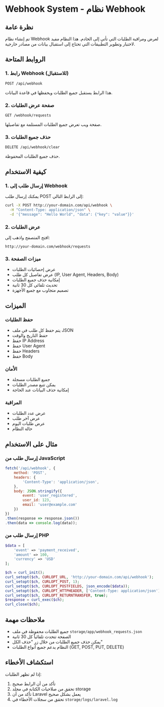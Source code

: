# Webhook System - نظام Webhook

## نظرة عامة
تم إنشاء نظام Webhook لعرض ومراقبة الطلبات التي تأتي إلى الخادم. هذا النظام مفيد لاختبار وتطوير التطبيقات التي تحتاج إلى استقبال بيانات من مصادر خارجية.

## الروابط المتاحة

### 1. رابط Webhook (للاستقبال)
```
POST /api/webhook
```
هذا الرابط يستقبل جميع الطلبات ويحفظها في قاعدة البيانات.

### 2. صفحة عرض الطلبات
```
GET /webhook/requests
```
صفحة ويب تعرض جميع الطلبات المستلمة مع تفاصيلها.

### 3. حذف جميع الطلبات
```
DELETE /api/webhook/clear
```
حذف جميع الطلبات المحفوظة.

## كيفية الاستخدام

### 1. إرسال طلب إلى Webhook
يمكنك إرسال طلب POST إلى الرابط التالي:
```bash
curl -X POST http://your-domain.com/api/webhook \
  -H "Content-Type: application/json" \
  -d '{"message": "Hello World", "data": {"key": "value"}}'
```

### 2. عرض الطلبات
افتح المتصفح واذهب إلى:
```
http://your-domain.com/webhook/requests
```

### 3. ميزات الصفحة
- عرض إحصائيات الطلبات
- عرض تفاصيل كل طلب (IP, User Agent, Headers, Body)
- إمكانية حذف جميع الطلبات
- تحديث تلقائي كل 30 ثانية
- تصميم متجاوب مع جميع الأجهزة

## الميزات

### حفظ الطلبات
- يتم حفظ كل طلب في ملف JSON
- حفظ التاريخ والوقت
- حفظ IP Address
- حفظ User Agent
- حفظ Headers
- حفظ Body

### الأمان
- جميع الطلبات مسجلة
- يمكن تتبع مصدر الطلبات
- إمكانية حذف البيانات عند الحاجة

### المراقبة
- عرض عدد الطلبات
- عرض آخر طلب
- عرض طلبات اليوم
- حالة النظام

## مثال على الاستخدام

### إرسال طلب من JavaScript
```javascript
fetch('/api/webhook', {
    method: 'POST',
    headers: {
        'Content-Type': 'application/json',
    },
    body: JSON.stringify({
        event: 'user_registered',
        user_id: 123,
        email: 'user@example.com'
    })
})
.then(response => response.json())
.then(data => console.log(data));
```

### إرسال طلب من PHP
```php
$data = [
    'event' => 'payment_received',
    'amount' => 100,
    'currency' => 'USD'
];

$ch = curl_init();
curl_setopt($ch, CURLOPT_URL, 'http://your-domain.com/api/webhook');
curl_setopt($ch, CURLOPT_POST, 1);
curl_setopt($ch, CURLOPT_POSTFIELDS, json_encode($data));
curl_setopt($ch, CURLOPT_HTTPHEADER, ['Content-Type: application/json']);
curl_setopt($ch, CURLOPT_RETURNTRANSFER, true);
$response = curl_exec($ch);
curl_close($ch);
```

## ملاحظات مهمة
- جميع الطلبات محفوظة في ملف `storage/app/webhook_requests.json`
- الصفحة تتحدث تلقائياً كل 30 ثانية
- يمكن حذف جميع الطلبات من خلال زر "حذف الكل"
- النظام يدعم جميع أنواع الطلبات (GET, POST, PUT, DELETE)

## استكشاف الأخطاء
إذا لم تظهر الطلبات:
1. تأكد من أن الرابط صحيح
2. تحقق من صلاحيات الكتابة في مجلد storage
3. تأكد من أن Laravel يعمل بشكل صحيح
4. تحقق من سجلات الأخطاء في `storage/logs/laravel.log`
